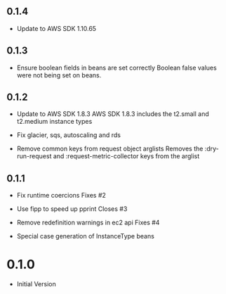 ## 0.1.4

- Update to AWS SDK 1.10.65

## 0.1.3

- Ensure boolean fields in beans are set correctly
  Boolean false values were not being set on beans.

## 0.1.2

- Update to AWS SDK 1.8.3
  AWS SDK 1.8.3 includes the t2.small and t2.medium instance types

- Fix glacier, sqs, autoscaling and rds

- Remove common keys from request object arglists
  Removes the :dry-run-request and :request-metric-collector keys from the
  arglist

## 0.1.1

- Fix runtime coercions
  Fixes #2

- Use fipp to speed up pprint
  Closes #3

- Remove redefinition warnings in ec2 api
  Fixes #4

- Special case generation of InstanceType beans

# 0.1.0

- Initial Version

